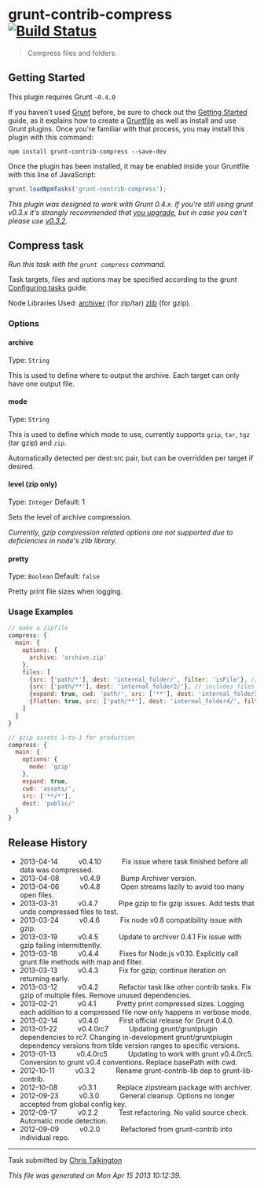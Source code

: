 # grunt-contrib-compress [![Build Status](https://secure.travis-ci.org/gruntjs/grunt-contrib-compress.png?branch=master)](http://travis-ci.org/gruntjs/grunt-contrib-compress)

> Compress files and folders.



## Getting Started
This plugin requires Grunt `~0.4.0`

If you haven't used [Grunt](http://gruntjs.com/) before, be sure to check out the [Getting Started](http://gruntjs.com/getting-started) guide, as it explains how to create a [Gruntfile](http://gruntjs.com/sample-gruntfile) as well as install and use Grunt plugins. Once you're familiar with that process, you may install this plugin with this command:

```shell
npm install grunt-contrib-compress --save-dev
```

Once the plugin has been installed, it may be enabled inside your Gruntfile with this line of JavaScript:

```js
grunt.loadNpmTasks('grunt-contrib-compress');
```

*This plugin was designed to work with Grunt 0.4.x. If you're still using grunt v0.3.x it's strongly recommended that [you upgrade](http://gruntjs.com/upgrading-from-0.3-to-0.4), but in case you can't please use [v0.3.2](https://github.com/gruntjs/grunt-contrib-compress/tree/grunt-0.3-stable).*


## Compress task
_Run this task with the `grunt compress` command._

Task targets, files and options may be specified according to the grunt [Configuring tasks](http://gruntjs.com/configuring-tasks) guide.

Node Libraries Used:
[archiver](https://github.com/ctalkington/node-archiver) (for zip/tar)
[zlib](http://nodejs.org/api/zlib.html#zlib_options) (for gzip).
### Options

#### archive
Type: `String`

This is used to define where to output the archive. Each target can only have one output file.

#### mode
Type: `String`

This is used to define which mode to use, currently supports `gzip`, `tar`, `tgz` (tar gzip) and `zip`.

Automatically detected per dest:src pair, but can be overridden per target if desired.

#### level (zip only)
Type: `Integer`
Default: 1

Sets the level of archive compression.

*Currently, gzip compression related options are not supported due to deficiencies in node's zlib library.*

#### pretty
Type: `Boolean`
Default: `false`

Pretty print file sizes when logging.

### Usage Examples

```js
// make a zipfile
compress: {
  main: {
    options: {
      archive: 'archive.zip'
    },
    files: [
      {src: ['path/*'], dest: 'internal_folder/', filter: 'isFile'}, // includes files in path
      {src: ['path/**'], dest: 'internal_folder2/'}, // includes files in path and its subdirs
      {expand: true, cwd: 'path/', src: ['**'], dest: 'internal_folder3/'}, // makes all src relative to cwd
      {flatten: true, src: ['path/**'], dest: 'internal_folder4/', filter: 'isFile'} // flattens results to a single level
    ]
  }
}
```

```js
// gzip assets 1-to-1 for production
compress: {
  main: {
    options: {
      mode: 'gzip'
    },
    expand: true,
    cwd: 'assets/',
    src: ['**/*'],
    dest: 'public/'
  }
}
```

## Release History

 * 2013-04-14   v0.4.10   Fix issue where task finished before all data was compressed.
 * 2013-04-08   v0.4.9   Bump Archiver version.
 * 2013-04-06   v0.4.8   Open streams lazily to avoid too many open files.
 * 2013-03-31   v0.4.7   Pipe gzip to fix gzip issues. Add tests that undo compressed files to test.
 * 2013-03-24   v0.4.6   Fix node v0.8 compatibility issue with gzip.
 * 2013-03-19   v0.4.5   Update to archiver 0.4.1 Fix issue with gzip failing intermittently.
 * 2013-03-18   v0.4.4   Fixes for Node.js v0.10. Explicitly call grunt.file methods with map and filter.
 * 2013-03-13   v0.4.3   Fix for gzip; continue iteration on returning early.
 * 2013-03-12   v0.4.2   Refactor task like other contrib tasks. Fix gzip of multiple files. Remove unused dependencies.
 * 2013-02-21   v0.4.1   Pretty print compressed sizes. Logging each addition to a compressed file now only happens in verbose mode.
 * 2013-02-14   v0.4.0   First official release for Grunt 0.4.0.
 * 2013-01-22   v0.4.0rc7   Updating grunt/gruntplugin dependencies to rc7. Changing in-development grunt/gruntplugin dependency versions from tilde version ranges to specific versions.
 * 2013-01-13   v0.4.0rc5   Updating to work with grunt v0.4.0rc5. Conversion to grunt v0.4 conventions. Replace basePath with cwd.
 * 2012-10-11   v0.3.2   Rename grunt-contrib-lib dep to grunt-lib-contrib.
 * 2012-10-08   v0.3.1   Replace zipstream package with archiver.
 * 2012-09-23   v0.3.0   General cleanup. Options no longer accepted from global config key.
 * 2012-09-17   v0.2.2   Test refactoring. No valid source check. Automatic mode detection.
 * 2012-09-09   v0.2.0   Refactored from grunt-contrib into individual repo.

---

Task submitted by [Chris Talkington](http://christalkington.com/)

*This file was generated on Mon Apr 15 2013 10:12:39.*
